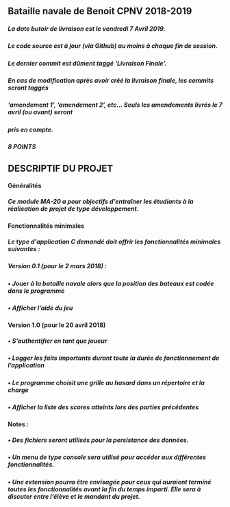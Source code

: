 ## Bataille navale de Benoit CPNV 2018-2019
##### La	date	butoir	de	livraison	est	le	vendredi	7	Avril	2019.
##### Le	code	source	est	à	jour	(via	Github)	au	moins	à	chaque	fin	de	session.
##### Le	dernier	commit	est	dûment	taggé	‘Livraison	Finale’.
##### En	cas	de	modification	après	avoir	créé	la	livraison	finale,	les	commits	seront	taggés	
##### ‘amendement 1’,	‘amendement 2’,	etc… Seuls	les	amendements	livrés	le	7	avril	(ou	avant) seront	
##### pris	en	compte.
##### 8 POINTS	



## DESCRIPTIF DU PROJET
#### Généralités
##### Ce module MA-20 a pour objectifs d'entraîner les étudiants à la réalisation de projet de type développement.
####	Fonctionnalités minimales
##### Le type d’application C demandé doit offrir les fonctionnalités minimales suivantes :
##### Version 0.1 (pour le 2 mars 2018) :
##### •	Jouer à la bataille navale alors que la position des bateaux est codée dans le programme
##### •	Afficher l’aide du jeu
#### Version 1.0 (pour le 20 avril 2018)
##### •	S’authentifier en tant que joueur
##### •	Logger les faits importants durant toute la durée de fonctionnement de l’application
##### •	Le programme choisit une grille au hasard dans un répertoire et la charge 
##### •	Afficher la liste des scores atteints lors des parties précédentes
#### Notes : 
##### •	Des fichiers seront utilisés pour la persistance des données.
##### •	Un menu de type console sera utilisé pour accéder aux différentes fonctionnalités.
##### •	Une extension pourra être envisagée pour ceux qui auraient terminé toutes les fonctionnalités avant la fin du temps imparti. Elle sera à discuter entre l’élève et le mandant du projet.
